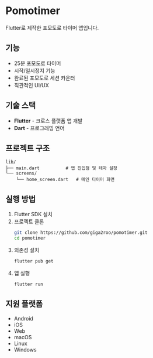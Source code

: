 # Pomotimer

Flutter로 제작한 포모도로 타이머 앱입니다.

## 기능

- 25분 포모도로 타이머
- 시작/일시정지 기능
- 완료된 포모도로 세션 카운터
- 직관적인 UI/UX

## 기술 스택

- **Flutter** - 크로스 플랫폼 앱 개발
- **Dart** - 프로그래밍 언어

## 프로젝트 구조

```
lib/
├── main.dart          # 앱 진입점 및 테마 설정
└── screens/
    └── home_screen.dart   # 메인 타이머 화면
```

## 실행 방법

1. Flutter SDK 설치
2. 프로젝트 클론
   ```bash
   git clone https://github.com/giga2roo/pomotimer.git
   cd pomotimer
   ```
3. 의존성 설치
   ```bash
   flutter pub get
   ```
4. 앱 실행
   ```bash
   flutter run
   ```

## 지원 플랫폼

- Android
- iOS
- Web
- macOS
- Linux
- Windows